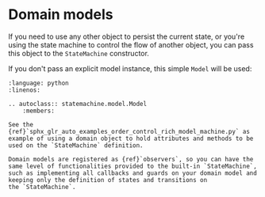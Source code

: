 
# Domain models

If you need to use any other object to persist the current state, or you're using the
state machine to control the flow of another object, you can pass this object
to the `StateMachine` constructor.

If you don't pass an explicit model instance, this simple `Model` will be used:


```{literalinclude} ../statemachine/model.py
:language: python
:linenos:
```

```{eval-rst}
.. autoclass:: statemachine.model.Model
    :members:
```

```{seealso}
See the {ref}`sphx_glr_auto_examples_order_control_rich_model_machine.py` as example of using a domain object to hold attributes and methods to be used on the `StateMachine` definition.
```

```{hint}
Domain models are registered as {ref}`observers`, so you can have the same level of functionalities provided to the built-in `StateMachine`, such as implementing all callbacks and guards on your domain model and keeping only the definition of states and transitions on
the `StateMachine`.
```

